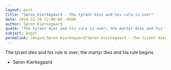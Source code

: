 ```yaml
---
layout: post
title: "Søren Kierkegaard - The tyrant dies and his rule is over"
date: 2024-12-28 12:00:00 -0000
author: Søren Kierkegaard
quote: "The tyrant dies and his rule is over; the martyr dies and his rule begins."
subject: Angst
permalink: /Angst/Søren Kierkegaard/Søren Kierkegaard - The tyrant dies and his rule is over
---
```


The tyrant dies and his rule is over; the martyr dies and his rule begins.

- Søren Kierkegaard
